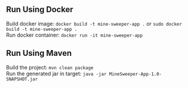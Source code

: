 ## Run Using Docker
Build docker image: `docker build -t mine-sweeper-app .` or `sudo docker build -t mine-sweeper-app .`\
Run docker container: `docker run -it mine-sweeper-app`


## Run Using Maven
Build the project: `mvn clean package`\
Run the generated jar in target: `java -jar MineSweeper-App-1.0-SNAPSHOT.jar`
